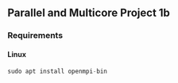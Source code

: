 ## Parallel and Multicore Project 1b 

### Requirements

#### Linux 
```asm
sudo apt install openmpi-bin
```